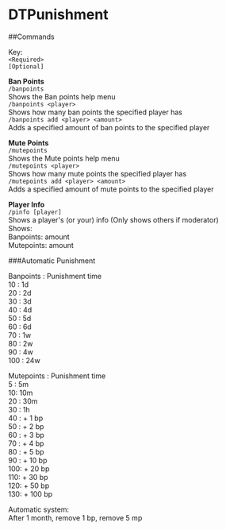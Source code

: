 # DTPunishment



##Commands  


Key:   
`<Required>`   
`[Optional]`  

**Ban Points**  
`/banpoints`  
Shows the Ban points help menu  
`/banpoints <player>`  
Shows how many ban points the specified player has  
`/banpoints add <player> <amount>`  
Adds a specified amount of ban points to the specified player  
  
  
**Mute Points**  
`/mutepoints`  
Shows the Mute points help menu  
`/mutepoints <player>`  
Shows how many mute points the specified player has   
`/mutepoints add <player> <amount>`  
Adds a specified amount of mute points to the specified player  

  
**Player Info**  
`/pinfo [player]`  
Shows a player's (or your) info (Only shows others if moderator)  
Shows:  
Banpoints: amount  
Mutepoints: amount  



###Automatic Punishment  

Banpoints : Punishment time  
10 : 1d  
20 : 2d  
30 : 3d  
40 : 4d  
50 : 5d  
60 : 6d  
70 : 1w  
80 : 2w  
90 : 4w  
100 : 24w  


Mutepoints : Punishment time  
5 : 5m  
10: 10m  
20 : 30m  
30 : 1h  
40 : + 1 bp  
50 : + 2 bp  
60 : + 3 bp  
70 : + 4 bp  
80 : + 5 bp  
90 : + 10 bp  
100: + 20 bp  
110: + 30 bp  
120: + 50 bp  
130: + 100 bp  
  
Automatic system:  
After 1 month, remove 1 bp, remove 5 mp  


